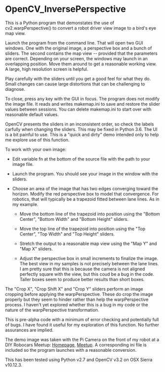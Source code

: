 # OpenCV_InversePerspective
This is a Python program that demonstates the use of cv2.warpPerspective() to convert a robot driver view image to a bird's eye map view.

Launch the program from the command line. 
That will open two GUI windows. One with the original image, a perspective box and a bunch of sliders.
The second contains the map view -- provided that the parameters are correct.
Depending on your screen, the windows may launch in an overlapping position. 
Move them around to get a reasonable working view. 
A large, high resolution screen is helpful.

Play carefully with the sliders until you get a good feel for what they do.
Small changes can cause large distortions that can be challenging to diagnose.

To close, press any key with the GUI in focus.
The program does not modify the image file.
It reads and writes makemap.ini to save and restore the slider values between sessions. 
You can delete makemap.ini to start over with reasonable default values.

OpenCV presents the sliders in an inconsistent order, so check the labels carfully when changing the sliders.
This may be fixed in Python 3.6. The UI is a bit painful to use. This is a "quick and dirty" demo
intended only to help me explore use of this function.

To work with your own image:

* Edit variable fn at the bottom of the source file with the path to your image file.

* Launch the program. You should see your image in the window with the sliders.

* Choose an area of the image that has two edges converging toward the horizon.
Modify the red perspective box to model that convergence. 
For robotics, that will typically be a trapezoid fitted between lane lines.
As in my example. 

	* Move the bottom line of the trapezoid into position using the "Bottom Center", "Bottom Width" and "Bottom Height" sliders.

	* Move the top line of the trapezoid into position using the "Top Center", "Top Width" and "Top Height" sliders.

	* Stretch the output to a reasonable map view using the "Map Y" and "Map X" sliders.

	* Adjust the perspective box in small increments to finalize the image. 
The best view in my samples is not precisely between the lane lines. 
I am pretty sure that this is because the camera is not aligned perfectly square with the view, 
but this coud be a bug in the code.
Taller boxes seem to produce better results than short boxes.

The "Crop X", "Crop Shift X" and "Crop Y" sliders perform an image cropping before applying the warpPerspective. 
These do crop the image properly but they seem to hinder rather than help the warpPerspective process.
I haven't yet explored whether this is a bug in my code or the nature of the warpPerspective transformation.

This is pre-alpha code with a minimum of error checking and potentially full of bugs. 
I have found it useful for my exploration of this function.
No further assurances are implied.

The demo image was taken with the Pi Camera on the front of my robot
at a DIY Robocars Meetup: 
[Homepage](http://diyrobocars.com/),
[Meetup](https://www.meetup.com/DIYRobocars/events/237116510/).
A corresponding ini file is included so the program launches with a reasonable conversion.

This has been tested using Python v2.7 and OpenCV v3.2 on OSX Sierra v10.12.3.
